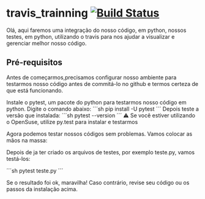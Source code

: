 # travis_trainning [![Build Status](https://travis-ci.org/cs-bruno-novo/travis_trainning.svg?branch=master)](https://travis-ci.org/cs-bruno-novo/travis_trainning)

Olá, aqui faremos uma integração do nosso código, em python, nossos testes, em python, utilizando o travis para nos ajudar a visualizar e gerenciar melhor nosso código.


## Pré-requisitos

Antes de começarmos,precisamos configurar nosso ambiente para testarmos nosso código antes de commitá-lo no github e termos certeza de que está funcionando.

Instale o pytest, um pacote do python para testarmos nosso código em python. Digite o comando abaixo:
´´´sh
  pip install -U pytest
´´´
Depois teste a versão que instalada:
´´´sh
  pytest --version
´´´
 :warning: Se você estiver utilizando o OpenSuse, utilize py.test para instalar e testarmos

 Agora podemos testar nossos códigos sem problemas. Vamos colocar as mãos na massa:

 Depois de ja ter criado os arquivos de testes, por exemplo teste.py, vamos testá-los:

 ´´´sh
  pytest teste.py
 ´´´

Se o resultado foi ok, maravilha! Caso contrário, revise seu código ou os passos da instalação acima.
